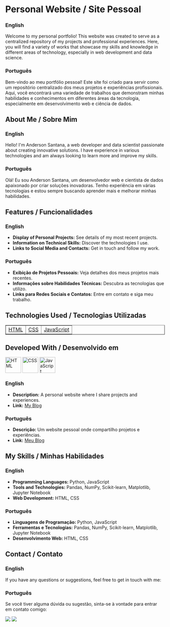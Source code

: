 # Personal Website / Site Pessoal

### English
Welcome to my personal portfolio! This website was created to serve as a centralized repository of my projects and professional experiences. Here, you will find a variety of works that showcase my skills and knowledge in different areas of technology, especially in web development and data science.

### Português
Bem-vindo ao meu portfólio pessoal! Este site foi criado para servir como um repositório centralizado dos meus projetos e experiências profissionais. Aqui, você encontrará uma variedade de trabalhos que demonstram minhas habilidades e conhecimentos em diferentes áreas da tecnologia, especialmente em desenvolvimento web e ciência de dados.

## About Me / Sobre Mim

### English
Hello! I'm Anderson Santana, a web developer and data scientist passionate about creating innovative solutions. I have experience in various technologies and am always looking to learn more and improve my skills.

### Português
Olá! Eu sou Anderson Santana, um desenvolvedor web e cientista de dados apaixonado por criar soluções inovadoras. Tenho experiência em várias tecnologias e estou sempre buscando aprender mais e melhorar minhas habilidades.

## Features / Funcionalidades

### English
- **Display of Personal Projects:** See details of my most recent projects.
- **Information on Technical Skills:** Discover the technologies I use.
- **Links to Social Media and Contacts:** Get in touch and follow my work.

### Português
- **Exibição de Projetos Pessoais:** Veja detalhes dos meus projetos mais recentes.
- **Informações sobre Habilidades Técnicas:** Descubra as tecnologias que utilizo.
- **Links para Redes Sociais e Contatos:** Entre em contato e siga meu trabalho.

## Technologies Used / Tecnologias Utilizadas

<table border="1">
  <tr>
    <td><a href="https://developer.mozilla.org/en-US/docs/Web/HTML">HTML</a></td>
    <td><a href="https://developer.mozilla.org/en-US/docs/Web/CSS">CSS</a></td>
    <td><a href="https://developer.mozilla.org/en-US/docs/Web/JavaScript">JavaScript</a></td>
  </tr>
</table>

## Developed With / Desenvolvido em

<div style="display: inline-block;">
  <img align="center" alt="HTML" src="https://img.icons8.com/color/48/000000/html-5.png" width="50"/>
  <img align="center" alt="CSS" src="https://img.icons8.com/color/48/000000/css3.png" width="50"/>
  <img align="center" alt="JavaScript" src="https://img.icons8.com/color/48/000000/javascript.png" width="50"/>
</div>

### English
- **Description:** A personal website where I share projects and experiences.
- **Link:** [My Blog](https://andersonfs94.github.io)

### Português
- **Descrição:** Um website pessoal onde compartilho projetos e experiências.
- **Link:** [Meu Blog](https://andersonfs94.github.io)

## My Skills / Minhas Habilidades

### English
- **Programming Languages:** Python, JavaScript
- **Tools and Technologies:** Pandas, NumPy, Scikit-learn, Matplotlib, Jupyter Notebook
- **Web Development:** HTML, CSS

### Português
- **Linguagens de Programação:** Python, JavaScript
- **Ferramentas e Tecnologias:** Pandas, NumPy, Scikit-learn, Matplotlib, Jupyter Notebook
- **Desenvolvimento Web:** HTML, CSS

## Contact / Contato

### English
If you have any questions or suggestions, feel free to get in touch with me:

### Português
Se você tiver alguma dúvida ou sugestão, sinta-se à vontade para entrar em contato comigo:

[<img src="https://img.icons8.com/?size=55&id=13930&format=png&color=000000"/>](https://www.linkedin.com/in/anderson-santana94/) 
[<img src="https://img.icons8.com/?size=55&id=63777&format=png&color=000000"/>](https://github.com/andersonfs94)
